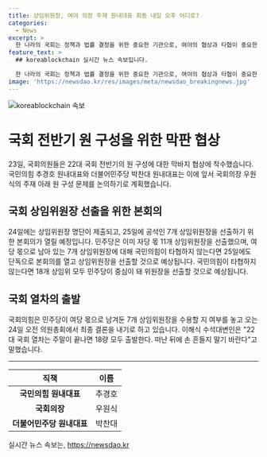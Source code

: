 ```yaml
---
title: 상임위원장, 여야 의장 주재 원내대표 회동 내일 오후 어디로?
categories:
  - News
excerpt: >
  한 나라의 국회는 정책과 법률 결정을 위한 중요한 기관으로, 여야의 협상과 타협이 중요한 이슈가 됩니다. 국민의힘과 더불어민주당의 원내대표들은 22대 국회 전반기 원 구성을 위한 협상에 나서고, 상임위원장 선출을 놓고 고심 중입니다. 이에 따라 24일에는 상임위원장 명단을 제출하고, 25일에는 본회의가 열릴 예정입니다. 둘 사이의 타격이 더욱 높아질 수 있는 만큼, 이번 주말에는 중요한 결정이 이뤄질 것으로 보입니다.
feature_text: >
  ## koreablockchain 실시간 뉴스 속보입니다.

  한 나라의 국회는 정책과 법률 결정을 위한 중요한 기관으로, 여야의 협상과 타협이 중요한 이슈가 됩니다. 국민의힘과 더불어민주당의 원내대표들은 22대 국회 전반기 원 구성을 위한 협상에 나서고, 상임위원장 선출을 놓고 고심 중입니다. 이에 따라 24일에는 상임위원장 명단을 제출하고, 25일에는 본회의가 열릴 예정입니다. 둘 사이의 타격이 더욱 높아질 수 있는 만큼, 이번 주말에는 중요한 결정이 이뤄질 것으로 보입니다.
image: 'https://newsdao.kr/res/images/meta/newsdao_breakingnews.jpg'
---
```


<p><img src="https://newsdao.kr/res/images/meta/newsdao_breakingnews.jpg" alt="koreablockchain 속보" /></p>

<h1>국회 전반기 원 구성을 위한 막판 협상</h1>

<p data-ke-size="size16">23일, 국회의원들은 22대 국회 전반기의 원 구성에 대한 막바지 협상에 착수했습니다. 국민의힘 추경호 원내대표와 더불어민주당 박찬대 원내대표는 이에 앞서 국회의장 우원식의 주재 아래 원 구성 문제를 논의하기로 계획했습니다.</p>

<h2 data-ke-size="size26">국회 상임위원장 선출을 위한 본회의</h2>

<p data-ke-size="size16">24일에는 상임위원장 명단이 제출되고, 25일에 공석인 7개 상임위원장을 선출하기 위한 본회의가 열릴 예정입니다. 민주당은 이미 자당 몫 11개 상임위원장을 선출했으며, 여당 몫으로 남아 있는 7개 상임위원장에 대해 국민의힘이 타협하지 않는다면 25일에도 단독으로 본회의를 열고 상임위원장을 선출할 것으로 예상됩니다. 국민의힘이 타협하지 않는다면 18개 상임위 모두 민주당이 중심이 돼 위원장을 선출할 것으로 예상됩니다.</p>

<h2 data-ke-size="size26">국회 열차의 출발</h2>

<p data-ke-size="size16">국회의힘은 민주당이 여당 몫으로 남겨둔 7개 상임위원장을 수용할 지 여부를 놓고 오는 24일 오전 의원총회에서 최종 결론을 내기로 하고 있습니다. 이해식 수석대변인은 "22대 국회 열차는 주말이 끝나면 18량 모두 출발한다. 떠난 뒤에 손 흔들지 말기 바란다"고 말했습니다.</p>

<hr data-ke-size="size16">

<table>
    <thead>
        <tr>
            <th style="text-align: center;">직책</th>
            <th style="text-align: center;">이름</th>
        </tr>
    </thead>
    <tbody>
        <tr>
            <td style="text-align: center; height: 17px;"><b>국민의힘 원내대표</b></td>
            <td style="text-align: center; height: 17px;">추경호</td>
        </tr>
        <tr>
            <td style="text-align: center; height: 17px;"><b>국회의장</b></td>
            <td style="text-align: center; height: 17px;">우원식</td>
        </tr>
        <tr>
            <td style="text-align: center; height: 17px;"><b>더불어민주당 원내대표</b></td>
            <td style="text-align: center; height: 17px;">박찬대</td>
        </tr>
    </tbody>
</table>
실시간 뉴스 속보는, <a href="https://newsdao.kr" rel="dofollow">https://newsdao.kr</a>


